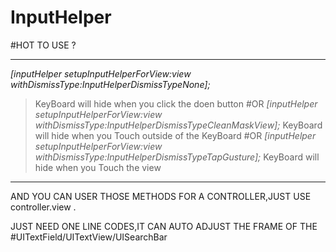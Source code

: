InputHelper
===========
#HOT TO USE ? 

***

*[inputHelper setupInputHelperForView:view withDismissType:InputHelperDismissTypeNone];*
>KeyBoard will hide when you click the doen button
#OR
*[inputHelper setupInputHelperForView:view withDismissType:InputHelperDismissTypeCleanMaskView];*
>KeyBoard will hide when you Touch outside of the KeyBoard
#OR
*[inputHelper setupInputHelperForView:view withDismissType:InputHelperDismissTypeTapGusture];*
>KeyBoard will hide when you Touch the view
***

AND YOU CAN USER THOSE METHODS FOR A CONTROLLER,JUST USE controller.view .

JUST NEED ONE LINE CODES,IT CAN AUTO ADJUST THE FRAME OF THE 
#UITextField/UITextView/UISearchBar
